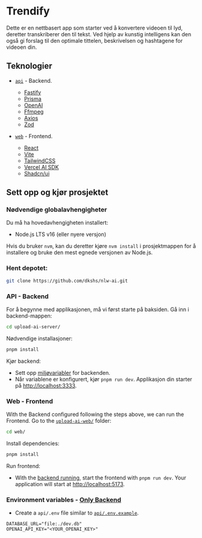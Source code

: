 # Trendify

Dette er en nettbasert app som starter ved å konvertere videoen til lyd, deretter transkriberer den til tekst. Ved hjelp av kunstig intelligens kan den også gi forslag til den optimale tittelen, beskrivelsen og hashtagene for videoen din.

## Teknologier

- [`api`](/api/) - Backend.
  - [Fastify](https://fastify.dev/)
  - [Prisma](https://www.prisma.io/)
  - [OpenAI](https://openai.com/)
  - [Ffmpeg](https://ffmpeg.org)
  - [Axios](https://axios-http.com/)
  - [Zod](https://zod.dev/)
 
- [`web`](/web/) - Frontend.
  - [React](https://react.dev/) 
  - [Vite](https://vitejs.dev/)
  - [TailwindCSS](https://tailwindcss.com/)
  - [Vercel AI SDK](https://github.com/vercel/ai/)
  - [Shadcn/ui](https://ui.shadcn.com)

## Sett opp og kjør prosjektet

### Nødvendige globalavhengigheter

Du må ha hovedavhengigheten installert:
- Node.js LTS v16 (eller nyere versjon)

Hvis du bruker `nvm`, kan du deretter kjøre `nvm install` i prosjektmappen for å installere og bruke den mest egnede versjonen av Node.js.

### Hent depotet:

```bash
git clone https://github.com/dkshs/nlw-ai.git
```

### API - Backend

For å begynne med applikasjonen, må vi først starte på baksiden. Gå inn i backend-mappen:

```bash
cd upload-ai-server/
```

Nødvendige installasjoner:

```bash
pnpm install
```

Kjør backend:

- Sett opp [miljøvariabler](#environment-variables---only-backend) for backenden.
- Når variablene er konfigurert, kjør `pnpm run dev`. Applikasjon din starter på <http://localhost:3333>.

### Web - Frontend

With the Backend configured following the steps above, we can run the Frontend. Go to the [`upload-ai-web/`](/upload-ai-web/) folder:

```bash
cd web/
```

Install dependencies:

```bash
pnpm install
```

Run frontend:

- With the [backend running](#api---backend), start the frontend with `pnpm run dev`. Your application will start at <http://localhost:5173>.

### Environment variables - [Only Backend](#api---backend)

- Create a `api/.env` file similar to [`api/.env.example`](./api/.env.example).

```env
DATABASE_URL="file:./dev.db"
OPENAI_API_KEY="<YOUR_OPENAI_KEY>"
```

